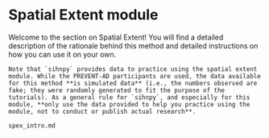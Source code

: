 # Spatial Extent module

Welcome to the section on Spatial Extent! You will find a detailed description of the rationale behind this method and detailed instructions on how you can use it on your own.

```{warning}
Note that `sihnpy` provides data to practice using the spatial extent module. While the PREVENT-AD participants are used, the data available for this method **is simulated data** (i.e., the numbers observed are fake; they were randomly generated to fit the purpose of the tutorials). As a general rule for `sihnpy`, and especially for this module, **only use the data provided to help you practice using the module, not to conduct or publish actual research**.
```

```{toctree}
spex_intro.md
```